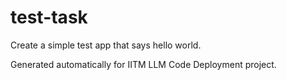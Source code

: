 # test-task

Create a simple test app that says hello world.

Generated automatically for IITM LLM Code Deployment project.